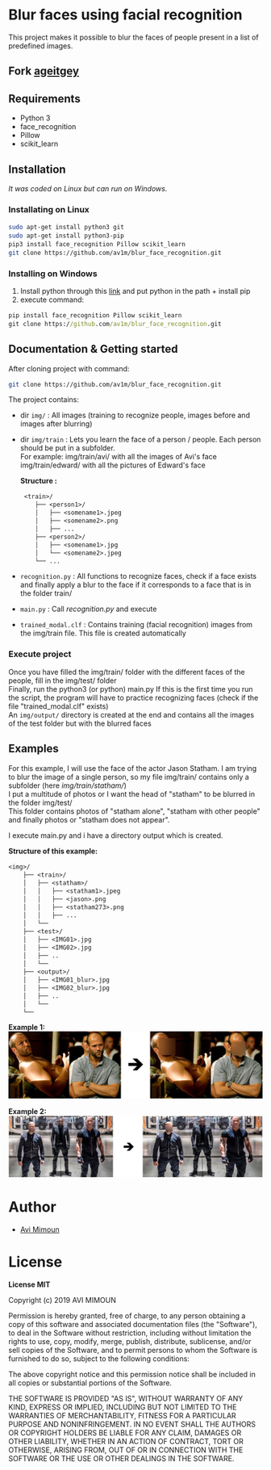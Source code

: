 # Blur faces using facial recognition

This project makes it possible to blur the faces of people present in a list of predefined images.  

## Fork [ageitgey](https://github.com/ageitgey/face_recognition)

## Requirements 
- Python 3 
- face_recognition
- Pillow
- scikit_learn

## Installation
*It was coded on Linux but can run on Windows.*
### Installating on Linux
```bash
sudo apt-get install python3 git
sudo apt-get install python3-pip
pip3 install face_recognition Pillow scikit_learn
git clone https://github.com/av1m/blur_face_recognition.git
```

### Installing on Windows
1. Install python through this [link](https://www.python.org/downloads/windows/) and put python in the path + install pip  
2. execute command:  
```bat
pip install face_recognition Pillow scikit_learn  
git clone https://github.com/av1m/blur_face_recognition.git
```

## Documentation & Getting started
After cloning project with command:
```bash
git clone https://github.com/av1m/blur_face_recognition.git
```

The project contains:
- dir ```img/``` : All images (training to recognize people, images before and images after blurring)
- dir ```img/train``` : Lets you learn the face of a person / people.
    Each person should be put in a subfolder.  
    For example: img/train/avi/ with all the images of Avi's face
    img/train/edward/ with all the pictures of Edward's face

    **Structure :**
    ```
     <train>/  
        ├── <person1>/  
        │   ├── <somename1>.jpeg  
        │   ├── <somename2>.png  
        │   ├── ...  
        ├── <person2>/  
        │   ├── <somename1>.jpg  
        │   └── <somename2>.jpeg  
        └── ...  
    ```

- ```recognition.py``` : All functions to recognize faces, check if a face exists and finally apply a blur to the face if it corresponds to a face that is in the folder train/
- ```main.py``` : Call *recognition.py* and execute  
- ```trained_modal.clf``` : Contains training (facial recognition) images from the img/train file. This file is created automatically

### Execute project
Once you have filled the img/train/ folder with the different faces of the people, fill in the img/test/ folder  
Finally, run the python3 (or python) main.py 
If this is the first time you run the script, the program will have to practice recognizing faces (check if the file "trained_modal.clf" exists)  
An ```img/output/``` directory is created at the end and contains all the images of the test folder but with the blurred faces

## Examples
For this example, I will use the face of the actor Jason Statham.
I am trying to blur the image of a single person, so my file img/train/ contains only a subfolder (here *img/train/statham/*)  
I put a multitude of photos or I want the head of "statham" to be blurred in the folder img/test/  
This folder contains photos of "statham alone", "statham with other people" and finally photos or "statham does not appear".

I execute main.py and i have a directory output which is created.

**Structure of this example:**
```
<img>/  
    ├── <train>/  
    │   ├── <statham>/  
    │   │   ├── <statham1>.jpeg 
    │   │   ├── <jason>.png  
    │   │   ├── <statham273>.png  
    │   │   ├── ...  
    │   └──
    ├── <test>/  
    │   ├── <IMG01>.jpg  
    │   ├── <IMG02>.jpg  
    │   ├── ..  
    │   └──
    ├── <output>/ 
    │   ├── <IMG01_blur>.jpg  
    │   ├── <IMG02_blur>.jpg  
    │   ├── ..  
    │   └──
    └──
```

**Example 1:**
&nbsp;
![Example1 Jason Statham blurring face](examples/example_1.jpg)

**Example 2:**
![Example2 Jason Statham blurring face](examples/example_2.jpg)

# Author
- [Avi Mimoun](https://www.github.com/av1m)

# License
**License MIT**

Copyright (c) 2019 AVI MIMOUN

Permission is hereby granted, free of charge, to any person obtaining a copy
of this software and associated documentation files (the "Software"), to deal
in the Software without restriction, including without limitation the rights
to use, copy, modify, merge, publish, distribute, sublicense, and/or sell
copies of the Software, and to permit persons to whom the Software is
furnished to do so, subject to the following conditions:

The above copyright notice and this permission notice shall be included in all
copies or substantial portions of the Software.

THE SOFTWARE IS PROVIDED "AS IS", WITHOUT WARRANTY OF ANY KIND, EXPRESS OR
IMPLIED, INCLUDING BUT NOT LIMITED TO THE WARRANTIES OF MERCHANTABILITY,
FITNESS FOR A PARTICULAR PURPOSE AND NONINFRINGEMENT. IN NO EVENT SHALL THE
AUTHORS OR COPYRIGHT HOLDERS BE LIABLE FOR ANY CLAIM, DAMAGES OR OTHER
LIABILITY, WHETHER IN AN ACTION OF CONTRACT, TORT OR OTHERWISE, ARISING FROM,
OUT OF OR IN CONNECTION WITH THE SOFTWARE OR THE USE OR OTHER DEALINGS IN THE
SOFTWARE.